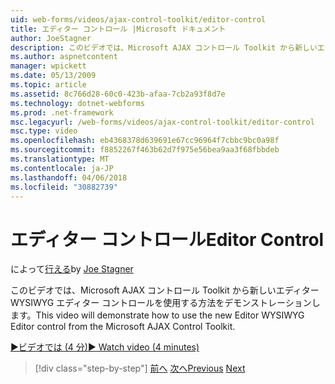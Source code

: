 ```yaml
---
uid: web-forms/videos/ajax-control-toolkit/editor-control
title: エディター コントロール |Microsoft ドキュメント
author: JoeStagner
description: このビデオでは、Microsoft AJAX コントロール Toolkit から新しいエディター WYSIWYG エディター コントロールを使用する方法をデモンストレーションします。
ms.author: aspnetcontent
manager: wpickett
ms.date: 05/13/2009
ms.topic: article
ms.assetid: 8c766d28-60c0-423b-afaa-7cb2a93f8d7e
ms.technology: dotnet-webforms
ms.prod: .net-framework
msc.legacyurl: /web-forms/videos/ajax-control-toolkit/editor-control
msc.type: video
ms.openlocfilehash: eb4368378d639691e67cc96964f7cbbc9bc0a98f
ms.sourcegitcommit: f8852267f463b62d7f975e56bea9aa3f68fbbdeb
ms.translationtype: MT
ms.contentlocale: ja-JP
ms.lasthandoff: 04/06/2018
ms.locfileid: "30882739"
---
```

<a name="editor-control"></a><span data-ttu-id="00b8f-103">エディター コントロール</span><span class="sxs-lookup"><span data-stu-id="00b8f-103">Editor Control</span></span>
====================
<span data-ttu-id="00b8f-104">によって[行える](https://github.com/JoeStagner)</span><span class="sxs-lookup"><span data-stu-id="00b8f-104">by [Joe Stagner](https://github.com/JoeStagner)</span></span>

<span data-ttu-id="00b8f-105">このビデオでは、Microsoft AJAX コントロール Toolkit から新しいエディター WYSIWYG エディター コントロールを使用する方法をデモンストレーションします。</span><span class="sxs-lookup"><span data-stu-id="00b8f-105">This video will demonstrate how to use the new Editor WYSIWYG Editor control from the Microsoft AJAX Control Toolkit.</span></span>

[<span data-ttu-id="00b8f-106">&#9654;ビデオでは (4 分)</span><span class="sxs-lookup"><span data-stu-id="00b8f-106">&#9654; Watch video (4 minutes)</span></span>](https://channel9.msdn.com/Blogs/ASP-NET-Site-Videos/editor-control)

> [!div class="step-by-step"]
> <span data-ttu-id="00b8f-107">[前へ](combo-box.md)
> [次へ](editor-control-custom.md)</span><span class="sxs-lookup"><span data-stu-id="00b8f-107">[Previous](combo-box.md)
[Next](editor-control-custom.md)</span></span>
